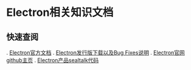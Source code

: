 # Electron相关知识文档

## 快速查阅

. [Electron官方文档](https://electron.atom.io/docs/)
. [Electron发行版下载以及Bug Fixes说明](https://electron.atom.io/releases/)
. [Electron官网github主页](https://github.com/electron/electron)
. [Electron产品sealtalk代码](https://github.com/sealtalk/sealtalk-desktop)

##